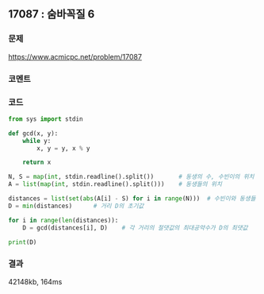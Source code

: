 ## 17087 : 숨바꼭질 6
### 문제
https://www.acmicpc.net/problem/17087
### 코멘트
### 코드
```python
from sys import stdin

def gcd(x, y):
    while y:
        x, y = y, x % y

    return x

N, S = map(int, stdin.readline().split())       # 동생의 수, 수빈이의 위치
A = list(map(int, stdin.readline().split()))    # 동생들의 위치

distances = list(set(abs(A[i] - S) for i in range(N)))  # 수빈이와 동생들 간의 거리
D = min(distances)      # 거리 D의 초기값

for i in range(len(distances)): 
    D = gcd(distances[i], D)    # 각 거리의 절댓값의 최대공약수가 D의 최댓값

print(D)
```
### 결과
42148kb, 164ms
